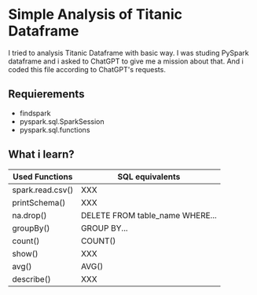 # Simple Analysis of Titanic Dataframe

I tried to analysis Titanic Dataframe with basic way. I was studing PySpark dataframe and i asked to ChatGPT to give me a mission about that. And i coded this file according to ChatGPT's requests.


## Requierements

- findspark
- pyspark.sql.SparkSession
- pyspark.sql.functions


## What i learn?


|Used Functions  |SQL equivalents    		   |
|----------------|-----------------------------|
|spark.read.csv()|XXX			               |
|printSchema()   |XXX				           |
|na.drop()       |DELETE FROM table_name WHERE...
|groupBy()		 |GROUP BY...
|count()		 |COUNT()
|show()			 |XXX
|avg()			 |AVG()
|describe()		 |XXX
